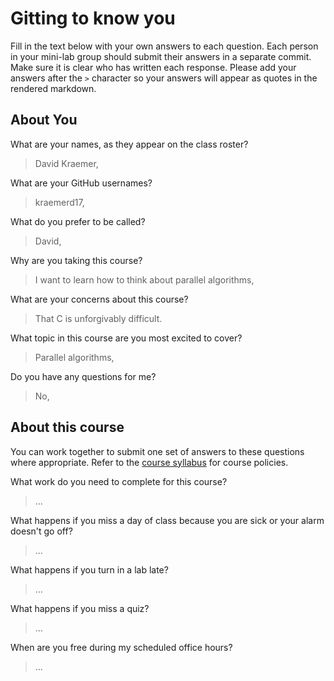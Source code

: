 # Gitting to know you
Fill in the text below with your own answers to each question. Each person in your mini-lab group should submit their answers in a separate commit. Make sure it is clear who has written each response. Please add your answers after the `>` character so your answers will appear as quotes in the rendered markdown.

## About You
What are your names, as they appear on the class roster?
> David Kraemer,

What are your GitHub usernames?
> kraemerd17,

What do you prefer to be called?
> David,

Why are you taking this course?
> I want to learn how to think about parallel algorithms,

What are your concerns about this course?
> That C is unforgivably difficult.

What topic in this course are you most excited to cover?
> Parallel algorithms,

Do you have any questions for me?
> No,

## About this course
You can work together to submit one set of answers to these questions where appropriate. Refer to the [course syllabus](http://www.cs.grinnell.edu/~curtsinger/teaching/2017S/CSC213/syllabus/) for course policies.

What work do you need to complete for this course?
> ...

What happens if you miss a day of class because you are sick or your alarm doesn't go off?
> ...

What happens if you turn in a lab late?
> ...

What happens if you miss a quiz?
> ...

When are you free during my scheduled office hours?
> ...

